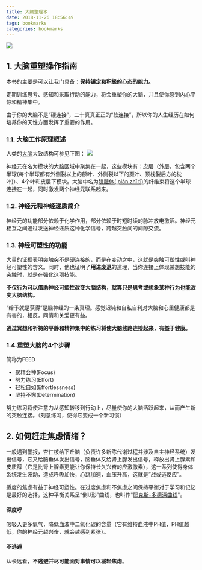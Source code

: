 ```yaml
---
title: 大脑整理术
date: 2018-11-26 18:56:49
tags: bookmarks
categories: bookmarks
---
```


![](https://gss0.baidu.com/7LsWdDW5_xN3otqbppnN2DJv/doc/pic/item/5fdf8db1cb134954fec540815a4e9258d0094a78.jpg)

<!--more-->

## 1. 大脑重塑操作指南
本书的主要是可以让我门具备：**保持镇定和积极的心态的能力。**

定期训练思考、感知和采取行动的能力，将会重塑你的大脑，并且使你感到内心平静和精神集中。

由于你的大脑不是“硬连接”，二十真真正正的“软连接”，所以你的人生经历在如何培养你的天性方面发挥了重要的作用。

### 1.1. 大脑工作原理概述
人类的[大脑](https://baike.baidu.com/item/%E5%A4%A7%E8%84%91/791360?fr=aladdin)大致结构可参见下图：
![](https://gss0.bdstatic.com/-4o3dSag_xI4khGkpoWK1HF6hhy/baike/c0%3Dbaike80%2C5%2C5%2C80%2C26/sign=f45ccc0a8618367ab984778f4f1ae0b1/4a36acaf2edda3cc38d4b90301e93901213f92e4.jpg)

神经元在名为模块的大脑区域中聚集在一起，这些模块有：皮层（外层，包含两个半球(每个半球都有外侧裂以上的额叶、外侧裂以下的颞叶、顶枕裂后方的枕叶)）、4个叶和皮层下模块。大脑中名为[胼胝体(
pián zhī tǐ)](https://baike.baidu.com/item/%E8%83%BC%E8%83%9D%E4%BD%93)的纤维束将这个半球连接在一起，同时激发两个神经元联系起来。

### 1.2. 神经元和神经递质简介
神经元的功能部分依赖于化学作用，部分依赖于时短时续的脉冲放电激活。神经元相互之间通过发送神经递质这种化学信号，跨越突触间的间隙交流。

### 1.3. 神经可塑性的功能
大量的证据表明突触突不是硬连接的，而是在变动之中，这就是突触可塑性或叫神经可塑性的含义。同时，他也证明了**用进废退**的道理，当你连接上体现某想技能的突触时，就是在强化这项技能。

**不仅行为可以借助神经可塑性改变大脑结构，就算只是思考或想象某种行为也能改变大脑结构。**

“给予就是获得”是脑神经的一条真理。感觉迟钝和自私自利对大脑和心里健康都是有害的，相反，同情和关爱更有益。

**通过冥想和祈祷的平静和精神集中的练习将使大脑线路连接起来，有益于健康。**

### 1.4.重塑大脑的4个步骤

简称为FEED
- 聚精会神(Focus)
- 努力练习(Effort)
- 轻松自如(Effortlessness)
- 坚持不懈(Determination)

努力练习将使注意力从感知转移到行动上，尽量使你的大脑活跃起来，从而产生新的突触连接。（刻意练习，使得它变成一个新习惯）


## 2. 如何赶走焦虑情绪？

一般遇到警报，杏仁核给下丘脑（负责许多新陈代谢过程并涉及自主神经系统）发出信号，它又给脑垂体发出信号，脑垂体又给肾上腺发出信号，释放出肾上腺素和皮质醇（它是比肾上腺素更能让你保持长久兴奋的应激激素），这一系列使得身体系统发生波动，造成呼吸加快，心跳加速，血压升高，这就是“战或逃反应”。

适度的焦虑有益于神经可塑性。在过度焦虑和不焦虑之间保持平衡对于学习和记忆是最好的选择，这种平衡关系呈“倒U形”曲线，也叫作"[耶克斯-多德深曲线](https://baike.baidu.com/item/%E8%80%B6%E5%85%8B%E6%96%AF-%E5%A4%9A%E5%BE%B7%E6%A3%AE%E5%AE%9A%E5%BE%8B/5723839?fr=aladdin)"。

#### 深度呼
吸吸入更多氧气，降低血液中二氧化碳的含量（它有维持血液中PH值，PH值越低，你的神经元越兴奋，就会越感到紧张）。

#### 不逃避
从长远看，**不逃避并尽可能面对事情可以减轻焦虑**。

